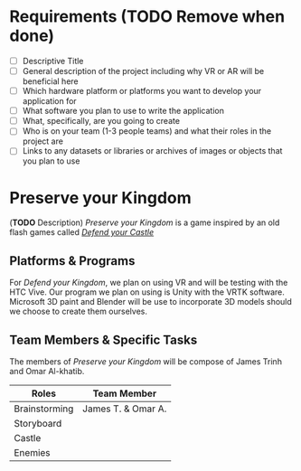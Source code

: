 # Requirements (**TODO Remove when done**)
- [ ] Descriptive Title
- [ ] General description of the project including why VR or AR will be beneficial here
- [ ] Which hardware platform or platforms you want to develop your application for
- [ ] What software you plan to use to write the application
- [ ] What, specifically, are you going to create
- [ ] Who is on your team (1-3 people teams) and what their roles in the project are
- [ ] Links to any datasets or libraries or archives of images or objects that you plan to use

# Preserve your Kingdom
(**TODO** Description)
*Preserve your Kingdom* is a game inspired by an old flash games called [*Defend your Castle*](http://www.xgenstudios.com/play/castle)

## Platforms & Programs
For *Defend your Kingdom*, we plan on using VR and will be testing with the HTC Vive. Our program we plan on using is Unity with the VRTK software. Microsoft 3D paint and Blender will be use to incorporate 3D models should we choose to create them ourselves.

## Team Members & Specific Tasks
The members of *Preserve your Kingdom* will be compose of James Trinh and Omar Al-khatib.

| Roles | Team Member |
| ---------------------------------- | --------------------- |
| Brainstorming | James T. & Omar A. |
| Storyboard |  |
| Castle |  |
| Enemies |  |
